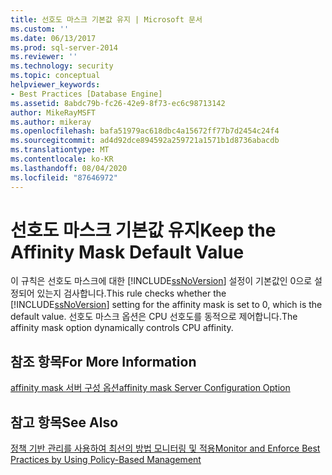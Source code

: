 ```yaml
---
title: 선호도 마스크 기본값 유지 | Microsoft 문서
ms.custom: ''
ms.date: 06/13/2017
ms.prod: sql-server-2014
ms.reviewer: ''
ms.technology: security
ms.topic: conceptual
helpviewer_keywords:
- Best Practices [Database Engine]
ms.assetid: 8abdc79b-fc26-42e9-8f73-ec6c98713142
author: MikeRayMSFT
ms.author: mikeray
ms.openlocfilehash: bafa51979ac618dbc4a15672ff77b7d2454c24f4
ms.sourcegitcommit: ad4d92dce894592a259721a1571b1d8736abacdb
ms.translationtype: MT
ms.contentlocale: ko-KR
ms.lasthandoff: 08/04/2020
ms.locfileid: "87646972"
---
```

# <a name="keep-the-affinity-mask-default-value"></a><span data-ttu-id="c39db-102">선호도 마스크 기본값 유지</span><span class="sxs-lookup"><span data-stu-id="c39db-102">Keep the Affinity Mask Default Value</span></span>
  <span data-ttu-id="c39db-103">이 규칙은 선호도 마스크에 대한 [!INCLUDE[ssNoVersion](../../includes/ssnoversion-md.md)] 설정이 기본값인 0으로 설정되어 있는지 검사합니다.</span><span class="sxs-lookup"><span data-stu-id="c39db-103">This rule checks whether the [!INCLUDE[ssNoVersion](../../includes/ssnoversion-md.md)] setting for the affinity mask is set to 0, which is the default value.</span></span> <span data-ttu-id="c39db-104">선호도 마스크 옵션은 CPU 선호도를 동적으로 제어합니다.</span><span class="sxs-lookup"><span data-stu-id="c39db-104">The affinity mask option dynamically controls CPU affinity.</span></span>  
  
## <a name="for-more-information"></a><span data-ttu-id="c39db-105">참조 항목</span><span class="sxs-lookup"><span data-stu-id="c39db-105">For More Information</span></span>  
 [<span data-ttu-id="c39db-106">affinity mask 서버 구성 옵션</span><span class="sxs-lookup"><span data-stu-id="c39db-106">affinity mask Server Configuration Option</span></span>](../../database-engine/configure-windows/affinity-mask-server-configuration-option.md)  
  
## <a name="see-also"></a><span data-ttu-id="c39db-107">참고 항목</span><span class="sxs-lookup"><span data-stu-id="c39db-107">See Also</span></span>  
 [<span data-ttu-id="c39db-108">정책 기반 관리를 사용하여 최선의 방법 모니터링 및 적용</span><span class="sxs-lookup"><span data-stu-id="c39db-108">Monitor and Enforce Best Practices by Using Policy-Based Management</span></span>](monitor-and-enforce-best-practices-by-using-policy-based-management.md)  
  
  
